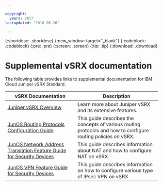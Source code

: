 ```yaml
---

copyright:
  years: 2017
lastupdated: "2018-06-26"

---
```


{:shortdesc: .shortdesc}
{:new_window: target="_blank"}
{:codeblock: .codeblock}
{:pre: .pre}
{:screen: .screen}
{:tip: .tip}
{:download: .download}

# Supplemental vSRX documentation
The following table provides links to supplemental documentation for IBM Cloud Juniper vSRX Standard.

vSRX Documentation  | Description
------------- | -------------  
[Juniper vSRX Overview](https://www.juniper.net/us/en/products-services/security/srx-series/vsrx/)  | Learn more about Juniper vSRX and its extensive features.
[JunOS Routing Protocols Configuration Guide](https://www.juniper.net/documentation/en_US/junos11.4/information-products/topic-collections/config-guide-routing/config-guide-routing.pdf)  | This guide describes the concepts of various routing protocols and how to configure routing policies on vSRX.
[JunOS Network Address Translation Feature Guide for Security Devices](https://www.juniper.net/documentation/en_US/junos/information-products/pathway-pages/security/security-nat.pdf)  | This guide describes information about NAT and how to configure NAT on vSRX.
[JunOS VPN Feature Guide for Security Devices ](https://www.juniper.net/documentation/en_US/junos/information-products/pathway-pages/security/security-vpn-ipsec.pdf)  | This guide describes information on how to configure various type of IPsec VPN on vSRX.
